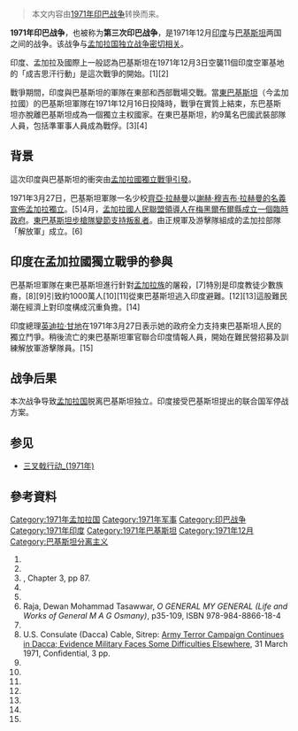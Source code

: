 > 本文内容由[1971年印巴战争](https://zh.wikipedia.org/wiki/1971年印巴战争)转换而来。


**1971年印巴战争**，也被称为**第三次印巴战争**，是1971年12月[印度](../Page/印度.md "wikilink")与[巴基斯坦](../Page/巴基斯坦.md "wikilink")两国之间的战争。该战争与[孟加拉国独立战争密切相关](https://zh.wikipedia.org/wiki/孟加拉国独立战争 "wikilink")。

印度、孟加拉及國際上一般認為巴基斯坦在1971年12月3日空襲11個印度空軍基地的「成吉思汗行動」是這次戰爭的開始。\[1\]\[2\]

戰爭期間，印度與巴基斯坦的軍隊在東部和西部戰場交戰。當[東巴基斯坦](../Page/東巴基斯坦.md "wikilink")（今孟加拉國）的巴基斯坦軍隊在1971年12月16日投降時，戰爭在實質上結束，东巴基斯坦亦脫離巴基斯坦成為一個獨立主权國家。在東巴基斯坦，約9萬名巴國武裝部隊人員，包括準軍事人員成為戰俘。\[3\]\[4\]

## 背景

這次印度與巴基斯坦的衝突由[孟加拉國獨立戰爭引發](https://zh.wikipedia.org/wiki/孟加拉國獨立戰爭 "wikilink")。

1971年3月27日，巴基斯坦軍隊一名少校[齊亞·拉赫曼](../Page/齊亞·拉赫曼.md "wikilink")以[謝赫·穆吉布·拉赫曼的名義宣佈孟加拉獨立](https://zh.wikipedia.org/wiki/謝赫·穆吉布·拉赫曼 "wikilink")。\[5\]4月，[孟加拉國人民聯盟領導人在](https://zh.wikipedia.org/wiki/孟加拉國人民聯盟 "wikilink")[梅黑爾布爾縣成立一個臨時政府](https://zh.wikipedia.org/wiki/梅黑爾布爾縣 "wikilink")。[東巴基斯坦步槍隊變節支持叛亂者](https://zh.wikipedia.org/wiki/孟加拉国步枪队 "wikilink")。由正規軍及游擊隊組成的孟加拉部隊「解放軍」成立。\[6\]

## 印度在孟加拉國獨立戰爭的參與

巴基斯坦軍隊在東巴基斯坦進行針對[孟加拉族](../Page/孟加拉族.md "wikilink")的屠殺，\[7\]特別是印度教徒少數族裔，\[8\]\[9\]引致約1000萬人\[10\]\[11\]從東巴基斯坦逃入印度避難。\[12\]\[13\]這股難民潮在經濟上對印度構成沉重負擔。\[14\]

印度總理[英迪拉·甘地](../Page/英迪拉·甘地.md "wikilink")在1971年3月27日表示她的政府全力支持東巴基斯坦人民的獨立鬥爭。稍後流亡的東巴基斯坦軍官聯合印度情報人員，開始在難民營招募及訓練解放軍游擊隊員。\[15\]

## 战争后果

本次战争导致[孟加拉国](../Page/孟加拉国.md "wikilink")脱离巴基斯坦独立。印度接受巴基斯坦提出的联合国军停战方案。

## 参见

  - [三叉戟行动_(1971年)](../Page/三叉戟行动_\(1971年\).md "wikilink")

## 參考資料

[Category:1971年孟加拉国](https://zh.wikipedia.org/wiki/Category:1971年孟加拉国 "wikilink") [Category:1971年军事](https://zh.wikipedia.org/wiki/Category:1971年军事 "wikilink") [Category:印巴战争](https://zh.wikipedia.org/wiki/Category:印巴战争 "wikilink") [Category:1971年印度](https://zh.wikipedia.org/wiki/Category:1971年印度 "wikilink") [Category:1971年巴基斯坦](https://zh.wikipedia.org/wiki/Category:1971年巴基斯坦 "wikilink") [Category:1971年12月](https://zh.wikipedia.org/wiki/Category:1971年12月 "wikilink") [Category:巴基斯坦分离主义](https://zh.wikipedia.org/wiki/Category:巴基斯坦分离主义 "wikilink")

1.
2.
3.  , Chapter 3, pp 87.
4.
5.
6.  Raja, Dewan Mohammad Tasawwar, *O GENERAL MY GENERAL (Life and Works of General M A G Osmany)*, p35-109, ISBN 978-984-8866-18-4
7.
8.  U.S. Consulate (Dacca) Cable, Sitrep: [Army Terror Campaign Continues in Dacca; Evidence Military Faces Some Difficulties Elsewhere](http://www.gwu.edu/~nsarchiv/NSAEBB/NSAEBB79/BEBB6.pdf), 31 March 1971, Confidential, 3 pp.
9.
10.
11.
12.
13.
14.
15.